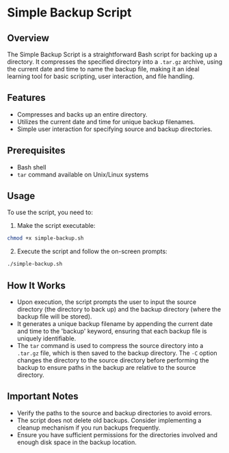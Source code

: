 # Simple Backup Script

## Overview

The Simple Backup Script is a straightforward Bash script for backing up a directory. It compresses the specified directory into a `.tar.gz` archive, using the current date and time to name the backup file, making it an ideal learning tool for basic scripting, user interaction, and file handling.

## Features

- Compresses and backs up an entire directory.
- Utilizes the current date and time for unique backup filenames.
- Simple user interaction for specifying source and backup directories.

## Prerequisites

- Bash shell
- `tar` command available on Unix/Linux systems

## Usage

To use the script, you need to:

1. Make the script executable:

```bash
chmod +x simple-backup.sh
```

2. Execute the script and follow the on-screen prompts:

```bash
./simple-backup.sh
```

## How It Works

- Upon execution, the script prompts the user to input the source directory (the directory to back up) and the backup directory (where the backup file will be stored).
- It generates a unique backup filename by appending the current date and time to the 'backup' keyword, ensuring that each backup file is uniquely identifiable.
- The `tar` command is used to compress the source directory into a `.tar.gz` file, which is then saved to the backup directory. The `-C` option changes the directory to the source directory before performing the backup to ensure paths in the backup are relative to the source directory.

## Important Notes

- Verify the paths to the source and backup directories to avoid errors.
- The script does not delete old backups. Consider implementing a cleanup mechanism if you run backups frequently.
- Ensure you have sufficient permissions for the directories involved and enough disk space in the backup location.
